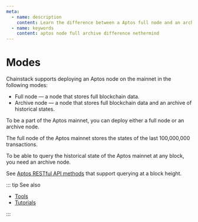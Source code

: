 ```yaml
---
meta:
  - name: description
    content: Learn the difference between a Aptos full node and an archive node. Run sample commands to see the difference.
  - name: keywords
    content: aptos node full archive difference nethermind
---
```


# Modes

Chainstack supports deploying an Aptos node on the mainnet in the following modes:

* Full node — a node that stores full blockchain data.
* Archive node — a node that stores full blockchain data and an archive of historical states.

To be a part of the Aptos mainnet, you can deploy either a full node or an archive node.

The full node of the Aptos mainnet stores the states of the last 100,000,000 transactions.

To be able to query the historical state of the Aptos mainnet at any block, you need an archive node.

See [Aptos RESTful API methods](https://fullnode.devnet.aptoslabs.com/v1/spec#/) that support querying at a block height.

::: tip See also

* [Tools](/operations/aptos/tools)
* [Tutorials](/tutorials/aptos/)

:::
